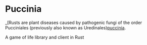 # Puccinia

_[Rusts are plant diseases caused by pathogenic fungi of the order Pucciniales (previously also known as Uredinales)[puccinia].

A game of life library and client in Rust

[puccinia]: https://en.wikipedia.org/wiki/Rust_(fungus)
